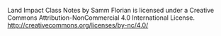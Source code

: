 Land Impact Class Notes by Samm Florian is licensed under a Creative Commons Attribution-NonCommercial 4.0 International License.  http://creativecommons.org/licenses/by-nc/4.0/
